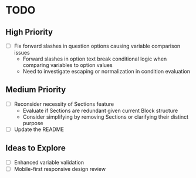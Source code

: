# TODO

## High Priority

- [ ] Fix forward slashes in question options causing variable comparison issues
  - Forward slashes in option text break conditional logic when comparing variables to option values
  - Need to investigate escaping or normalization in condition evaluation

## Medium Priority

- [ ] Reconsider necessity of Sections feature
  - Evaluate if Sections are redundant given current Block structure
  - Consider simplifying by removing Sections or clarifying their distinct purpose
- [ ] Update the README

## Ideas to Explore

- [ ] Enhanced variable validation
- [ ] Mobile-first responsive design review
